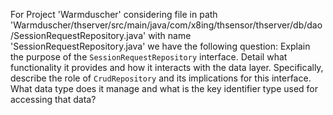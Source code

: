 For Project 'Warmduscher' considering file in path 'Warmduscher/thserver/src/main/java/com/x8ing/thsensor/thserver/db/dao/SessionRequestRepository.java' with name 'SessionRequestRepository.java' we have the following question: 
Explain the purpose of the `SessionRequestRepository` interface. Detail what functionality it provides and how it interacts with the data layer. Specifically, describe the role of `CrudRepository` and its implications for this interface. What data type does it manage and what is the key identifier type used for accessing that data?